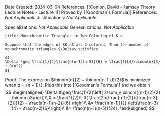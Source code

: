 Date Created: 2024-03-04 
References: [[Conlon, David - Ramsey Theory Lecture Notes - Lecture 1]]
Proved by: [[Goodman's Formula]]
References: <i>Not Applicable</i>
Justifications: <i>Not Applicable</i>

Specializations: <i>Not Applicable</i>
Generalizations: <i>Not Applicable</i>

```ad-corollary
title: Monochromatic Triangles in Two Coloring of K_n

Suppose that the edges of $K_n$ are 2-colored. Then the number of monochromatic triangles $\Delta$ satisfies

$$
\Delta \geq \frac{1}{4}\frac{n(n-1)(n-5)}{6} = \frac{1}{4}\binom{n}{3} + O(n^2).
$$

```

<i>Proof.</i> The expression $\binom{d}{2} + \binom{n-1-d}{2}$ is minimized when $d = (n-1)/2$. Plug this into [[Goodman's Formula]] and we obtain
$$
\begin{aligned}
	\Delta &\geq \frac{1}{2}\left( 2\sum_v \binom{(n-1)/2}{2} - \binom n3\right)\\
	& = \frac{1}{2}\left( \frac{2n(\frac{n-1}{2})(\frac{n-3}{2})}{2} - \frac{n(n-1)(n-2)}{6} \right)\\
	&= \frac{n(n-1)}{2}	\left(\frac{n-3}{4} - \frac{n-2}{6}\right)\\
	&= \frac{n(n-1)(n-5)}{24}.
\end{aligned}
$$
